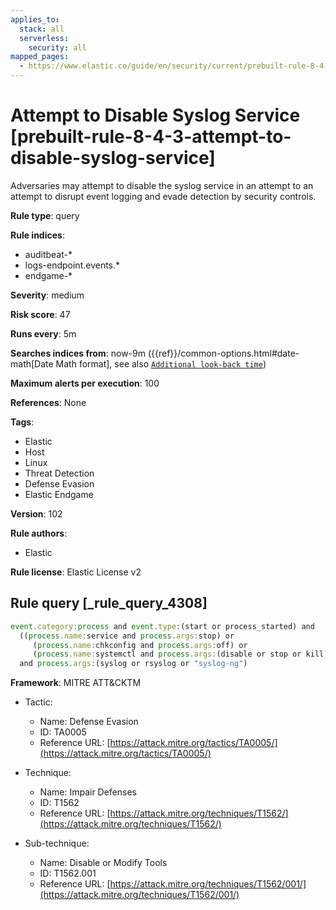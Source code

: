 ```yaml
---
applies_to:
  stack: all
  serverless:
    security: all
mapped_pages:
  - https://www.elastic.co/guide/en/security/current/prebuilt-rule-8-4-3-attempt-to-disable-syslog-service.html
---
```


# Attempt to Disable Syslog Service [prebuilt-rule-8-4-3-attempt-to-disable-syslog-service]

Adversaries may attempt to disable the syslog service in an attempt to an attempt to disrupt event logging and evade detection by security controls.

**Rule type**: query

**Rule indices**:

* auditbeat-*
* logs-endpoint.events.*
* endgame-*

**Severity**: medium

**Risk score**: 47

**Runs every**: 5m

**Searches indices from**: now-9m ({{ref}}/common-options.html#date-math[Date Math format], see also [`Additional look-back time`](docs-content://solutions/security/detect-and-alert/create-detection-rule.md#rule-schedule))

**Maximum alerts per execution**: 100

**References**: None

**Tags**:

* Elastic
* Host
* Linux
* Threat Detection
* Defense Evasion
* Elastic Endgame

**Version**: 102

**Rule authors**:

* Elastic

**Rule license**: Elastic License v2

## Rule query [_rule_query_4308]

```js
event.category:process and event.type:(start or process_started) and
  ((process.name:service and process.args:stop) or
     (process.name:chkconfig and process.args:off) or
     (process.name:systemctl and process.args:(disable or stop or kill)))
  and process.args:(syslog or rsyslog or "syslog-ng")
```

**Framework**: MITRE ATT&CKTM

* Tactic:

    * Name: Defense Evasion
    * ID: TA0005
    * Reference URL: [https://attack.mitre.org/tactics/TA0005/](https://attack.mitre.org/tactics/TA0005/)

* Technique:

    * Name: Impair Defenses
    * ID: T1562
    * Reference URL: [https://attack.mitre.org/techniques/T1562/](https://attack.mitre.org/techniques/T1562/)

* Sub-technique:

    * Name: Disable or Modify Tools
    * ID: T1562.001
    * Reference URL: [https://attack.mitre.org/techniques/T1562/001/](https://attack.mitre.org/techniques/T1562/001/)



